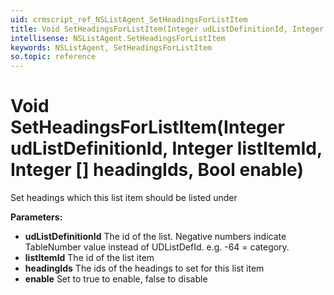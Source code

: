 ```yaml
---
uid: crmscript_ref_NSListAgent_SetHeadingsForListItem
title: Void SetHeadingsForListItem(Integer udListDefinitionId, Integer listItemId, Integer [] headingIds, Bool enable)
intellisense: NSListAgent.SetHeadingsForListItem
keywords: NSListAgent, SetHeadingsForListItem
so.topic: reference
---
```


# Void SetHeadingsForListItem(Integer udListDefinitionId, Integer listItemId, Integer [] headingIds, Bool enable)

Set headings which this list item should be listed under

**Parameters:**
 - **udListDefinitionId** The id of the list. Negative numbers indicate TableNumber value instead of UDListDefId. e.g. -64 = category.
 - **listItemId** The id of the list item
 - **headingIds** The ids of the headings to set for this list item
 - **enable** Set to true to enable, false to disable
